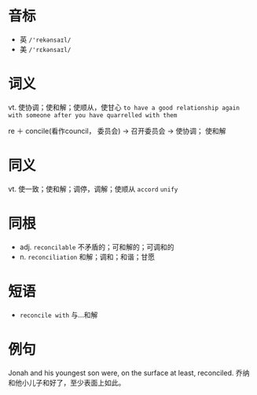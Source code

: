 # 音标

- 英 `/'rekənsaɪl/`
- 美 `/'rɛkənsaɪl/`

# 词义

vt. 使协调；使和解；使顺从，使甘心
`to have a good relationship again with someone after you have quarrelled with them`



re ＋ concile(看作council， 委员会) → 召开委员会 → 使协调； 使和解

# 同义

vt. 使一致；使和解；调停，调解；使顺从
`accord` `unify`

# 同根

- adj. `reconcilable` 不矛盾的；可和解的；可调和的
- n. `reconciliation` 和解；调和；和谐；甘愿

# 短语

- `reconcile with` 与…和解

# 例句

Jonah and his youngest son were, on the surface at least, reconciled.
乔纳和他小儿子和好了，至少表面上如此。


